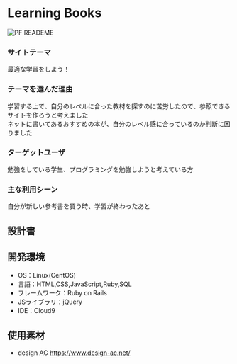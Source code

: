 # Learning Books

![PF READEME](https://user-images.githubusercontent.com/97374117/161375836-2a90661d-16ff-4437-9126-fb3dab431816.jpeg)

### サイトテーマ
最適な学習をしよう！

### テーマを選んだ理由
学習する上で、自分のレベルに合った教材を探すのに苦労したので、参照できるサイトを作ろうと考えました<br>
ネットに書いてあるおすすめの本が、自分のレベル感に合っているのか判断に困りました

### ターゲットユーザ
勉強をしている学生、プログラミングを勉強しようと考えている方

### 主な利用シーン
自分が新しい参考書を買う時、学習が終わったあと

## 設計書

## 開発環境
- OS：Linux(CentOS)
- 言語：HTML,CSS,JavaScript,Ruby,SQL
- フレームワーク：Ruby on Rails
- JSライブラリ：jQuery
- IDE：Cloud9

## 使用素材
- design AC https://www.design-ac.net/